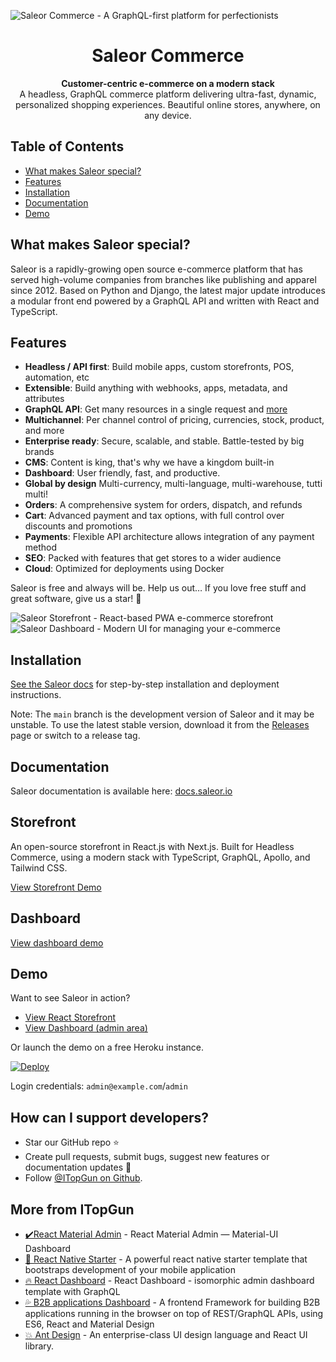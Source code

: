![Saleor Commerce - A GraphQL-first platform for perfectionists](https://user-images.githubusercontent.com/249912/71523206-4e45f800-28c8-11ea-84ba-345a9bfc998a.png)

<div align="center">
  <h1>Saleor Commerce</h1>
</div>

<div align="center">
  <strong>Customer-centric e-commerce on a modern stack</strong>
</div>

<div align="center">
  A headless, GraphQL commerce platform delivering ultra-fast, dynamic, personalized shopping experiences. Beautiful online stores, anywhere, on any device.
</div>

## Table of Contents

- [What makes Saleor special?](#what-makes-saleor-special)
- [Features](#features)
- [Installation](#installation)
- [Documentation](#documentation)
- [Demo](#demo)

## What makes Saleor special?

Saleor is a rapidly-growing open source e-commerce platform that has served high-volume companies from branches like publishing and apparel since 2012. Based on Python and Django, the latest major update introduces a modular front end powered by a GraphQL API and written with React and TypeScript.

## Features

- **Headless / API first**: Build mobile apps, custom storefronts, POS, automation, etc
- **Extensible**: Build anything with webhooks, apps, metadata, and attributes
- **GraphQL API**: Get many resources in a single request and [more](https://graphql.org/)
- **Multichannel**: Per channel control of pricing, currencies, stock, product, and more
- **Enterprise ready**: Secure, scalable, and stable. Battle-tested by big brands
- **CMS**: Content is king, that's why we have a kingdom built-in
- **Dashboard**: User friendly, fast, and productive.
- **Global by design** Multi-currency, multi-language, multi-warehouse, tutti multi!
- **Orders**: A comprehensive system for orders, dispatch, and refunds
- **Cart**: Advanced payment and tax options, with full control over discounts and promotions
- **Payments**: Flexible API architecture allows integration of any payment method
- **SEO**: Packed with features that get stores to a wider audience
- **Cloud**: Optimized for deployments using Docker

Saleor is free and always will be.
Help us out… If you love free stuff and great software, give us a star! 🌟

![Saleor Storefront - React-based PWA e-commerce storefront](https://user-images.githubusercontent.com/249912/71527146-5b6be280-28da-11ea-901d-eb76161a6bfb.png)
![Saleor Dashboard - Modern UI for managing your e-commerce](https://user-images.githubusercontent.com/249912/71523261-8a795880-28c8-11ea-98c0-6281ea37f412.png)

## Installation

[See the Saleor docs](https://docs.saleor.io/docs/3.x/developer/installation) for step-by-step installation and deployment instructions.

Note:
The `main` branch is the development version of Saleor and it may be unstable. To use the latest stable version, download it from the [Releases](https://github.com/saleor/saleor/releases/) page or switch to a release tag.

## Documentation

Saleor documentation is available here: [docs.saleor.io](https://docs.saleor.io)

## Storefront

An open-source storefront in React.js with Next.js. Built for Headless Commerce, using a modern stack with TypeScript, GraphQL, Apollo, and Tailwind CSS.

[View Storefront Demo](https://reactstorefront.vercel.app/)

## Dashboard

[View dashboard demo](https://demo.saleor.io/dashboard/)

## Demo

Want to see Saleor in action?

* [View React Storefront](https://demo.saleor.io/)
* [View Dashboard (admin area)](https://demo.saleor.io/dashboard/)

Or launch the demo on a free Heroku instance.

[![Deploy](https://www.herokucdn.com/deploy/button.svg)](https://heroku.com/deploy)

Login credentials: `admin@example.com`/`admin`

## How can I support developers?

- Star our GitHub repo :star:
- Create pull requests, submit bugs, suggest new features or documentation updates :wrench:
- Follow [@ITopGun on Github](https://github.com/ITopGun).

## More from ITopGun

- [✔️React Material Admin](https://github.com/ITopGun/React-MUI-Admin) - React Material Admin — Material-UI Dashboard
- [🚀 React Native Starter](https://github.com/ITopGun/React-Native-Starter) - A powerful react native starter template that bootstraps development of your mobile application
- [🔥 React Dashboard](https://github.com/ITopGun/React-Dashboard.git) - React Dashboard - isomorphic admin dashboard template with GraphQL
- [💦 B2B applications Dashboard](https://github.com/ITopGun/B2BAdmin-React.git) - A frontend Framework for building B2B applications running in the browser on top of REST/GraphQL APIs, using ES6, React and Material Design
- [💥 Ant Design](https://github.com/ITopGun/ant-design.git) - An enterprise-class UI design language and React UI library.
